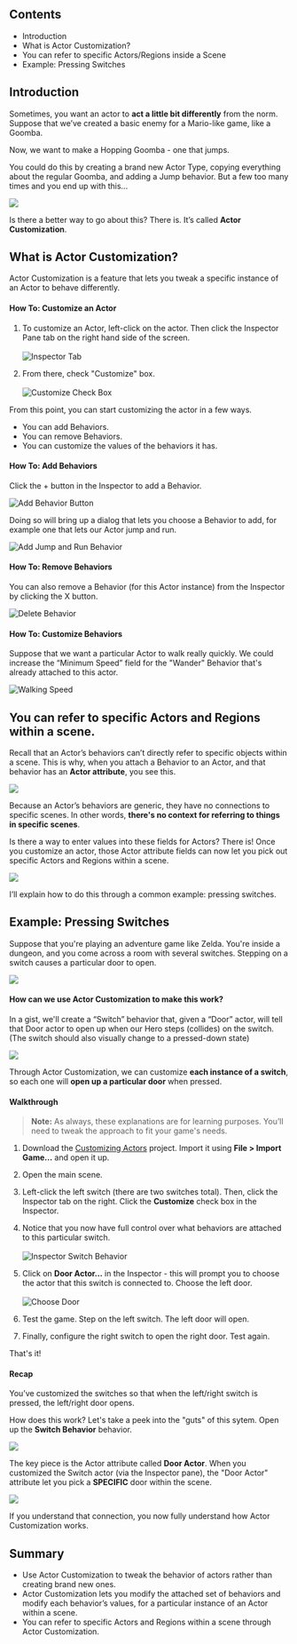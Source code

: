 ## Contents

* Introduction
* What is Actor Customization?
* You can refer to specific Actors/Regions inside a Scene
* Example: Pressing Switches


## Introduction

Sometimes, you want an actor to **act a little bit differently** from the norm. Suppose that we’ve created a basic enemy for a Mario-like game, like a Goomba.

Now, we want to make a Hopping Goomba - one that jumps.

You could do this by creating a brand new Actor Type, copying everything about the regular Goomba, and adding a Jump behavior. But a few too many times and you end up with this...

![](http://static.stencyl.com/pedia2/ch4/customize/image00.png)

Is there a better way to go about this? There is. It’s called **Actor Customization**.


## What is Actor Customization?

Actor Customization is a feature that lets you tweak a specific instance of an Actor to behave differently.

#### How To: Customize an Actor

1. To customize an Actor, left-click on the actor. Then click the Inspector Pane tab on the right hand side of the screen.<br/><br/>![Inspector Tab](http://static.stencyl.com/help/images/Inspector-Tab-Pic.png)<br/>

2. From there, check "Customize" box.<br/><br/>![Customize Check Box](http://static.stencyl.com/help/images/Inspector-Customize-CheckBox.png)

From this point, you can start customizing the actor in a few ways.

* You can add Behaviors.
* You can remove Behaviors.
* You can customize the values of the behaviors it has.

#### How To: Add Behaviors
Click the + button in the Inspector to add a Behavior.

![Add Behavior Button](http://static.stencyl.com/help/images/Inspector-Add-Behavior-Button.png)

Doing so will bring up a dialog that lets you choose a Behavior to add, for example one that lets our Actor jump and run.

![Add Jump and Run Behavior](http://static.stencyl.com/help/images/Inspector-Add-Behavior.png)

#### How To: Remove Behaviors
You can also remove a Behavior (for this Actor instance) from the Inspector by clicking the X button.

![Delete Behavior](http://static.stencyl.com/help/images/Inspector-Delete-Behavior-Button.png)

#### How To: Customize Behaviors
Suppose that we want a particular Actor to walk really quickly. We could increase the “Minimum Speed” field for the "Wander" Behavior that's already attached to this actor.

![Walking Speed](http://static.stencyl.com/help/images/Inspector-Walking-Speed.png)

 
## You can refer to specific Actors and Regions within a scene.

Recall that an Actor’s behaviors can’t directly refer to specific objects within a scene. This is why, when you attach a Behavior to an Actor, and that behavior has an **Actor attribute**, you see this.

![](http://static.stencyl.com/pedia2/ch4/customize/image05.png)

Because an Actor’s behaviors are generic, they have no connections to specific scenes. In other words, **there's no context for referring to things in specific scenes**.

Is there a way to enter values into these fields for Actors? There is! Once you customize an actor, those Actor attribute fields can now let you pick out specific Actors and Regions within a scene.

![](http://static.stencyl.com/pedia2/ch4/customize/image02.png)

I’ll explain how to do this through a common example: pressing switches.

 

## Example: Pressing Switches

Suppose that you're playing an adventure game like Zelda. You're inside a dungeon, and you come across a room with several switches. Stepping on a switch causes a particular door to open.

[![](http://static.stencyl.com/pedia2/ch4/customize/image13.png)](http://static.stencyl.com/pedia2/ch4/customize/Switches.swf)
 
#### How can we use Actor Customization to make this work?

In a gist, we'll create a “Switch” behavior that, given a “Door” actor, will tell that Door actor to open up when our Hero steps (collides) on the switch. (The switch should also visually change to a pressed-down state)

![](http://static.stencyl.com/pedia2/ch4/customize/image07.png)

Through Actor Customization, we can customize **each instance of a switch**, so each one will **open up a particular door** when pressed.

#### Walkthrough

> **Note:** As always, these explanations are for learning purposes. You’ll need to tweak the approach to fit your game's needs.

1. Download the [Customizing Actors](http://static.stencyl.com/pedia2/ch4/customize/Switches.stencyl) project. Import it using **File > Import Game...** and open it up.

2. Open the main scene.

3. Left-click the left switch (there are two switches total). Then, click the Inspector tab on the right. Click the **Customize** check box in the Inspector.

4. Notice that you now have full control over what behaviors are attached to this particular switch.<br/><br/>![Inspector Switch Behavior](http://static.stencyl.com/help/images/Inspector-Switch-Behavior.png)<br/>

5. Click on **Door Actor...** in the Inspector - this will prompt you to choose the actor that this switch is connected to. Choose the left door.<br/><br/>![Choose Door](http://static.stencyl.com/help/images/Inspector-Choose-Door-Pic.png)<br/>

6. Test the game. Step on the left switch. The left door will open.

7. Finally, configure the right switch to open the right door. Test again.

That's it!

#### Recap

You’ve customized the switches so that when the left/right switch is pressed, the left/right door opens.

How does this work? Let's take a peek into the "guts" of this sytem. Open up the **Switch Behavior** behavior.

![](http://static.stencyl.com/pedia2/ch4/customize/image11.png)

The key piece is the Actor attribute called **Door Actor**. When you customized the Switch actor (via the Inspector pane), the "Door Actor" attribute let you pick a **SPECIFIC** door within the scene. 

![](http://static.stencyl.com/pedia2/ch4/customize/image12.png)

If you understand that connection, you now fully understand how Actor Customization works.


## Summary

* Use Actor Customization to tweak the behavior of actors rather than creating brand new ones.
* Actor Customization lets you modify the attached set of behaviors and modify each behavior’s values, for a particular instance of an Actor within a scene.
* You can refer to specific Actors and Regions within a scene through Actor Customization.
